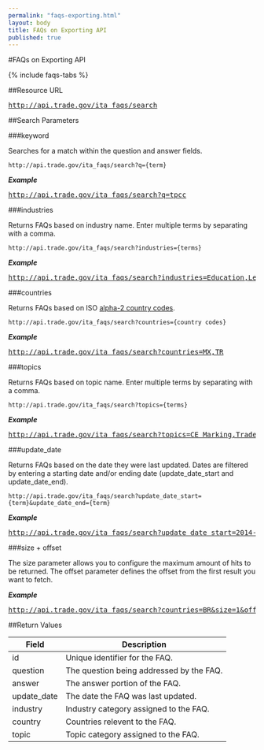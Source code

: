 ```yaml
---
permalink: "faqs-exporting.html"
layout: body
title: FAQs on Exporting API
published: true
---
```


#FAQs on Exporting API

{% include faqs-tabs %}

##Resource URL

<div><a href="http://api.trade.gov/ita_faqs/search"><pre>http://api.trade.gov/ita_faqs/search</pre></a></div>

##Search Parameters

###keyword

Searches for a match within the question and answer fields.

    http://api.trade.gov/ita_faqs/search?q={term}

**_Example_**

<div><a href="http://api.trade.gov/ita_faqs/search?q=tpcc"><pre>http://api.trade.gov/ita_faqs/search?q=tpcc</pre></a></div>

###industries

Returns FAQs based on industry name.  Enter multiple terms by separating with a comma.

    http://api.trade.gov/ita_faqs/search?industries={terms}

**_Example_**

<div><a href="http://api.trade.gov/ita_faqs/search?industries=Education,Legal Assistance"><pre>http://api.trade.gov/ita_faqs/search?industries=Education,Legal Assistance</pre></a></div>

###countries

Returns FAQs based on ISO [alpha-2 country codes](http://www.iso.org/iso/home/standards/country_codes/country_names_and_code_elements.htm).

    http://api.trade.gov/ita_faqs/search?countries={country codes}

**_Example_**

<div><a href="http://api.trade.gov/ita_faqs/search?countries=MX,TR"><pre>http://api.trade.gov/ita_faqs/search?countries=MX,TR</pre></a></div>

###topics

Returns FAQs based on topic name.  Enter multiple terms by separating with a comma.

    http://api.trade.gov/ita_faqs/search?topics={terms}

**_Example_**

<div><a href="http://api.trade.gov/ita_faqs/search?topics=CE Marking,Trade Barriers"><pre>http://api.trade.gov/ita_faqs/search?topics=CE Marking,Trade Barriers</pre></a></div>

###update_date

Returns FAQs based on the date they were last updated.  Dates are filtered by entering a starting date and/or ending date (update_date_start and update_date_end).

    http://api.trade.gov/ita_faqs/search?update_date_start={term}&update_date_end={term}

**_Example_**

<div><a href="http://api.trade.gov/ita_faqs/search?update_date_start=2014-01-01&update_date_end=2014-11-01"><pre>http://api.trade.gov/ita_faqs/search?update_date_start=2014-01-01&update_date_end=2014-11-01</pre></a></div>

###size + offset

The size parameter allows you to configure the maximum amount of hits to be returned. The offset parameter defines the offset from the first result you want to fetch.

**_Example_**

<div><a href="http://api.trade.gov/ita_faqs/search?countries=BR&size=1&offset=1"><pre>http://api.trade.gov/ita_faqs/search?countries=BR&size=1&offset=1</pre></a></div>


##Return Values

| Field              | Description                             |
| ------------------ | --------------------------------------- |
| id                 | Unique identifier for the FAQ.             |
| question         	 | The question being addressed by the FAQ.|
| answer             | The answer portion of the FAQ.  |
| update_date        | The date the FAQ was last updated.  |
| industry           | Industry category assigned to the FAQ. |
| country            | Countries relevent to the FAQ.          |
| topic              | Topic category assigned to the FAQ.      |
